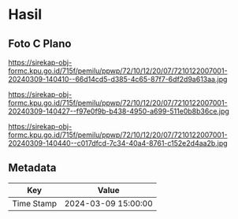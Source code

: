 # Hasil

## Foto C Plano

https://sirekap-obj-formc.kpu.go.id/715f/pemilu/ppwp/72/10/12/20/07/7210122007001-20240309-140410--66d14cd5-d385-4c65-87f7-6df2d9a613aa.jpg

https://sirekap-obj-formc.kpu.go.id/715f/pemilu/ppwp/72/10/12/20/07/7210122007001-20240309-140427--f97e0f9b-b438-4950-a699-511e0b8b36ce.jpg

https://sirekap-obj-formc.kpu.go.id/715f/pemilu/ppwp/72/10/12/20/07/7210122007001-20240309-140440--c017dfcd-7c34-40a4-8761-c152e2d4aa2b.jpg


## Metadata

| Key        | Value               |
| ---------- | ------------------- |
| Time Stamp | 2024-03-09 15:00:00 |



